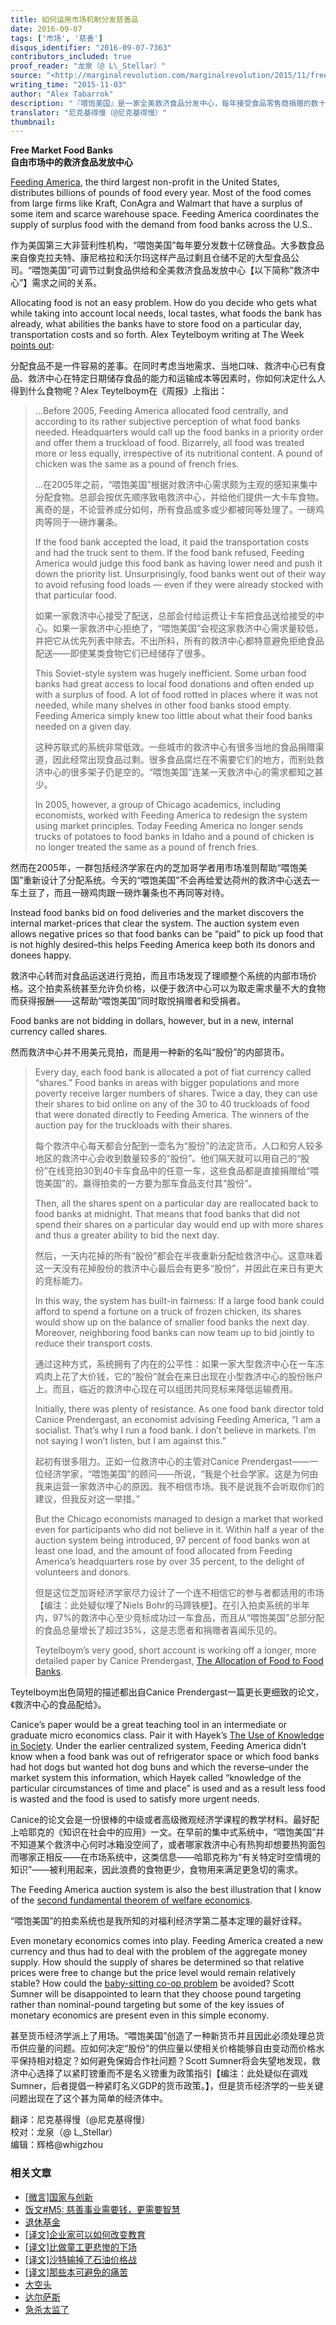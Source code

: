 ```yaml
---
title: 如何运用市场机制分发慈善品
date: 2016-09-07
tags: ['市场', '慈善']
disqus_identifier: "2016-09-07-7363"
contributors_included: true
proof_reader: "龙泉（@ L\_Stellar）"
source: "<http://marginalrevolution.com/marginalrevolution/2015/11/free-market-food-banks.html>"
writing_time: "2015-11-03"
author: "Alex Tabarrok"
description: "『喂饱美国』是一家全美救济食品分发中心，每年接受食品零售商捐赠的数十亿磅过剩食品，并分发给各地救济所，他们面临的一个难题是，如何决定每天该往哪儿发些什么，才能让救济品到达最需要它的地方，而正如哈耶克阐明的，这恰好是价格机制所解决的信息难题。"
translator: "尼克基得慢（@尼克基得慢）"
thumbnail:
---
```


**Free Market Food Banks**  
**自由市场中的救济食品发放中心**

[Feeding America](http://www.feedingamerica.org/), the third largest non-profit in the United States, distributes billions of pounds of food every year. Most of the food comes from large firms like Kraft, ConAgra and Walmart that have a surplus of some item and scarce warehouse space. Feeding America coordinates the supply of surplus food with the demand from food banks across the U.S..

作为美国第三大非营利性机构，“喂饱美国”每年要分发数十亿磅食品。大多数食品来自像克拉夫特、康尼格拉和沃尔玛这样产品过剩且仓储不足的大型食品公司。“喂饱美国”可调节过剩食品供给和全美救济食品发放中心【以下简称“救济中心”】需求之间的关系。

Allocating food is not an easy problem. How do you decide who gets what while taking into account local needs, local tastes, what foods the bank has already, what abilities the banks have to store food on a particular day, transportation costs and so forth. Alex Teytelboym writing at The Week [points out](http://theweek.com/articles/580341/what-happens-when-americas-sovietstyle-food-banks-embrace-freemarket-economics):

分配食品不是一件容易的差事。在同时考虑当地需求、当地口味、救济中心已有食品、救济中心在特定日期储存食品的能力和运输成本等因素时，你如何决定什么人得到什么食物呢？Alex Teytelboym在《周报》上指出：


> …Before 2005, Feeding America allocated food centrally, and according to its rather subjective perception of what food banks needed. Headquarters would call up the food banks in a priority order and offer them a truckload of food. Bizarrely, all food was treated more or less equally, irrespective of its nutritional content. A pound of chicken was the same as a pound of french fries.
> 
>  …在2005年之前，“喂饱美国”根据对救济中心需求颇为主观的感知来集中分配食物。总部会按优先顺序致电救济中心，并给他们提供一大卡车食物。离奇的是，不论营养成分如何，所有食品或多或少都被同等处理了。一磅鸡肉等同于一磅炸薯条。
> 
>  If the food bank accepted the load, it paid the transportation costs and had the truck sent to them. If the food bank refused, Feeding America would judge this food bank as having lower need and push it down the priority list. Unsurprisingly, food banks went out of their way to avoid refusing food loads — even if they were already stocked with that particular food.
> 
>  如果一家救济中心接受了配送，总部会付给运费让卡车把食品送给接受的中心。如果一家救济中心拒绝了，“喂饱美国”会视这家救济中心需求量较低，并把它从优先列表中除去。不出所料，所有的救济中心都特意避免拒绝食品配送——即使某类食物它们已经储存了很多。
> 
>  This Soviet-style system was hugely inefficient. Some urban food banks had great access to local food donations and often ended up with a surplus of food. A lot of food rotted in places where it was not needed, while many shelves in other food banks stood empty. Feeding America simply knew too little about what their food banks needed on a given day.
> 
>  这种苏联式的系统非常低效。一些城市的救济中心有很多当地的食品捐赠渠道，因此经常出现食品过剩。很多食品腐烂在不需要它们的地方，而别处救济中心的很多架子仍是空的。“喂饱美国”连某一天救济中心的需求都知之甚少。
> 
>  In 2005, however, a group of Chicago academics, including economists, worked with Feeding America to redesign the system using market principles. Today Feeding America no longer sends trucks of potatoes to food banks in Idaho and a pound of chicken is no longer treated the same as a pound of french fries.

然而在2005年，一群包括经济学家在内的芝加哥学者用市场准则帮助“喂饱美国”重新设计了分配系统。今天的“喂饱美国”不会再给爱达荷州的救济中心送去一车土豆了，而且一磅鸡肉跟一磅炸薯条也不再同等对待。

Instead food banks bid on food deliveries and the market discovers the internal market-prices that clear the system. The auction system even allows negative prices so that food banks can be “paid” to pick up food that is not highly desired–this helps Feeding America keep both its donors and donees happy.

救济中心转而对食品运送进行竞拍，而且市场发现了理顺整个系统的内部市场价格。这个拍卖系统甚至允许负价格，以便于救济中心可以为取走需求量不大的食物而获得报酬——这帮助“喂饱美国”同时取悦捐赠者和受捐者。

Food banks are not bidding in dollars, however, but in a new, internal currency called shares.

然而救济中心并不用美元竞拍，而是用一种新的名叫“股份”的内部货币。


> Every day, each food bank is allocated a pot of fiat currency called “shares.” Food banks in areas with bigger populations and more poverty receive larger numbers of shares. Twice a day, they can use their shares to bid online on any of the 30 to 40 truckloads of food that were donated directly to Feeding America. The winners of the auction pay for the truckloads with their shares.
> 
>  每个救济中心每天都会分配到一壶名为“股份”的法定货币。人口和穷人较多地区的救济中心会收到数量较多的“股份”。他们隔天就可以用自己的“股份”在线竞拍30到40卡车食品中的任意一车，这些食品都是直接捐赠给“喂饱美国”的。赢得拍卖的一方要为那车食品支付其“股份”。
> 
>  Then, all the shares spent on a particular day are reallocated back to food banks at midnight. That means that food banks that did not spend their shares on a particular day would end up with more shares and thus a greater ability to bid the next day.
> 
>  然后，一天内花掉的所有“股份”都会在半夜重新分配给救济中心。这意味着这一天没有花掉股份的救济中心最后会有更多“股份”，并因此在来日有更大的竞标能力。
> 
>  In this way, the system has built-in fairness: If a large food bank could afford to spend a fortune on a truck of frozen chicken, its shares would show up on the balance of smaller food banks the next day. Moreover, neighboring food banks can now team up to bid jointly to reduce their transport costs.
> 
>  通过这种方式，系统拥有了内在的公平性：如果一家大型救济中心在一车冻鸡肉上花了大价钱，它的“股份”就会在来日出现在小型救济中心的股份账户上。而且，临近的救济中心现在可以组团共同竞标来降低运输费用。
> 
>  Initially, there was plenty of resistance. As one food bank director told Canice Prendergast, an economist advising Feeding America, “I am a socialist. That’s why I run a food bank. I don’t believe in markets. I’m not saying I won’t listen, but I am against this.”
> 
>  起初有很多阻力。正如一位救济中心的主管对Canice Prendergast——一位经济学家，“喂饱美国”的顾问——所说，“我是个社会学家。这是为何由我来运营一家救济中心的原因。我不相信市场。我不是说我不会听取你们的建议，但我反对这一举措。”
> 
>  But the Chicago economists managed to design a market that worked even for participants who did not believe in it. Within half a year of the auction system being introduced, 97 percent of food banks won at least one load, and the amount of food allocated from Feeding America’s headquarters rose by over 35 percent, to the delight of volunteers and donors.
> 
>  但是这位芝加哥经济学家尽力设计了一个连不相信它的参与者都适用的市场【编注：此处疑似埋了Niels Bohr的马蹄铁梗】。在引入拍卖系统的半年内，97%的救济中心至少竞标成功过一车食品，而且从“喂饱美国”总部分配的食品总量增长了超过35%，这是志愿者和捐赠者喜闻乐见的。
> 
>  Teytelboym’s very good, short account is working off a longer, more detailed paper by Canice Prendergast, [The Allocation of Food to Food Banks](http://conference.nber.org/confer/2015/MDf15/Prendergast.pdf).

Teytelboym出色简短的描述都出自Canice Prendergast一篇更长更细致的论文，《救济中心的食品配给》。

Canice’s paper would be a great teaching tool in an intermediate or graduate micro economics class. Pair it with Hayek’s [The Use of Knowledge in Society](http://www.jstor.org/stable/1809376). Under the earlier centralized system, Feeding America didn’t know when a food bank was out of refrigerator space or which food banks had hot dogs but wanted hot dog buns and which the reverse–under the market system this information, which Hayek called “knowledge of the particular circumstances of time and place” is used and as a result less food is wasted and the food is used to satisfy more urgent needs.

Canice的论文会是一份很棒的中级或者高级微观经济学课程的教学材料。最好配上哈耶克的《知识在社会中的应用》一文。在早前的集中式系统中，“喂饱美国”并不知道某个救济中心何时冰箱没空间了，或者哪家救济中心有热狗却想要热狗面包而哪家正相反——在市场系统中，这类信息——哈耶克称为“有关特定时空情境的知识”——被利用起来，因此浪费的食物更少，食物用来满足更急切的需求。

The Feeding America auction system is also the best illustration that I know of the [second fundamental theorem of welfare economics](https://en.wikipedia.org/wiki/Fundamental_theorems_of_welfare_economics).

“喂饱美国”的拍卖系统也是我所知的对福利经济学第二基本定理的最好诠释。

Even monetary economics comes into play. Feeding America created a new currency and thus had to deal with the problem of the aggregate money supply. How should the supply of shares be determined so that relative prices were free to change but the price level would remain relatively stable? How could the [baby-sitting co-op problem](http://www.slate.com/articles/business/the_dismal_science/1998/08/babysitting_the_economy.html) be avoided? Scott Sumner will be disappointed to learn that they choose pound targeting rather than nominal-pound targeting but some of the key issues of monetary economics are present even in this simple economy.

甚至货币经济学派上了用场。“喂饱美国”创造了一种新货币并且因此必须处理总货币供应量的问题。应如何决定“股份”的供应量以使相关价格能够自由变动而价格水平保持相对稳定？如何避免保姆合作社问题？Scott Sumner将会失望地发现，救济中心选择了以紧盯镑重而不是名义镑重为政策指引【编注：此处疑似在调戏Sumner，后者提倡一种紧盯名义GDP的货币政策。】，但是货币经济学的一些关键问题出现在了这个甚为简单的经济体中。


翻译：尼克基得慢（@尼克基得慢）  
校对：龙泉（@ L\_Stellar）  
编辑：辉格@whigzhou


### 相关文章

* [[微言]国家与创新](https://headsalon.org/archives/4071.html "[微言]国家与创新")
* [饭文#M5: 慈善事业需要钱，更需要智慧](https://headsalon.org/archives/717.html "饭文#M5: 慈善事业需要钱，更需要智慧")
* [退休基金](https://headsalon.org/archives/7795.html "退休基金")
* [[译文]企业家可以如何改变教育](https://headsalon.org/archives/7525.html "[译文]企业家可以如何改变教育")
* [[译文]比做童工更悲惨的下场](https://headsalon.org/archives/7520.html "[译文]比做童工更悲惨的下场")
* [[译文]沙特输掉了石油价格战](https://headsalon.org/archives/7249.html "[译文]沙特输掉了石油价格战")
* [[译文]那些本可避免的痛苦](https://headsalon.org/archives/7164.html "[译文]那些本可避免的痛苦")
* [大空头](https://headsalon.org/archives/7195.html "大空头")
* [达尔萨斯](https://headsalon.org/archives/7156.html "达尔萨斯")
* [急杀太监了](https://headsalon.org/archives/7138.html "急杀太监了")
